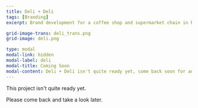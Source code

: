 ```yaml
---
title: Deli + Deli
tags: [Branding]
excerpt: Brand development for a coffee shop and supermarket chain in Nagano.

grid-image-trans: deli_trans.png
grid-image: deli.png

type: modal
modal-link: hidden
modal-label: deli
modal-title: Coming Soon
modal-content: Deli + Deli isn't quite ready yet, come back soon for an update.
---
```


This project isn't quite ready yet. 

Please come back and take a look later. 